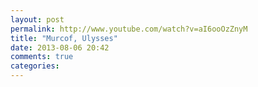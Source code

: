 ```yaml
---
layout: post
permalink: http://www.youtube.com/watch?v=aI6ooOzZnyM
title: "Murcof, Ulysses"
date: 2013-08-06 20:42
comments: true
categories: 
---
```

